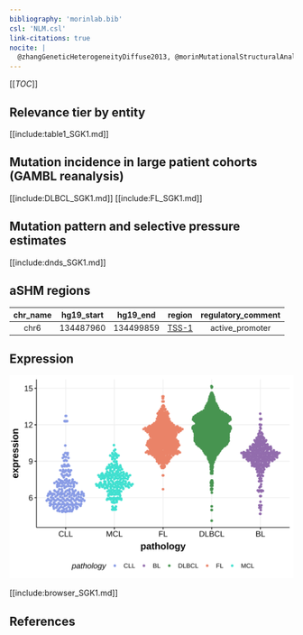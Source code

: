 ```yaml
---
bibliography: 'morinlab.bib'
csl: 'NLM.csl'
link-citations: true
nocite: |
  @zhangGeneticHeterogeneityDiffuse2013, @morinMutationalStructuralAnalysis2013, @morinFrequentMutationHistonemodifying2011, @dunsCharacterizationDLBCLPMBL2021, 
---
```

[[_TOC_]]


## Relevance tier by entity

[[include:table1_SGK1.md]]

## Mutation incidence in large patient cohorts (GAMBL reanalysis)

[[include:DLBCL_SGK1.md]]
[[include:FL_SGK1.md]]

## Mutation pattern and selective pressure estimates

[[include:dnds_SGK1.md]]

## aSHM regions

|chr_name|hg19_start|hg19_end |region                                                                                       |regulatory_comment|
|:--------:|:----------:|:---------:|:---------------------------------------------------------------------------------------------:|:------------------:|
|chr6    |134487960 |134499859|[TSS-1](https://genome.ucsc.edu/s/rdmorin/GAMBL%20hg19?position=chr6%3A134487960%2D134499859)|active_promoter   |

## Expression
![](images/gene_expression/SGK1_by_pathology.svg)
<!-- ORIGIN: morinFrequentMutationHistonemodifying2011 -->
<!-- FL: morinFrequentMutationHistonemodifying2011 -->
<!-- PMBL: dunsCharacterizationDLBCLPMBL2021b -->
<!-- DLBCL: morinFrequentMutationHistonemodifying2011 -->


[[include:browser_SGK1.md]]

## References
